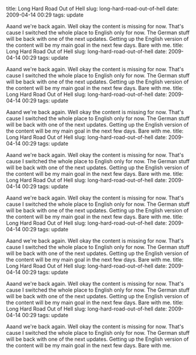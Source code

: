 title: Long Hard Road Out of Hell
slug: long-hard-road-out-of-hell
date: 2009-04-14 00:29
tags: update

Aaand we're back again. Well okay the content is missing for now. That's cause I switched the whole place to English only for now. The German stuff will be back with one of the next updates. Getting up the English version of the content will be my main goal in the next few days. Bare with me.
title: Long Hard Road Out of Hell
slug: long-hard-road-out-of-hell
date: 2009-04-14 00:29
tags: update

Aaand we're back again. Well okay the content is missing for now. That's cause I switched the whole place to English only for now. The German stuff will be back with one of the next updates. Getting up the English version of the content will be my main goal in the next few days. Bare with me.
title: Long Hard Road Out of Hell
slug: long-hard-road-out-of-hell
date: 2009-04-14 00:29
tags: update

Aaand we're back again. Well okay the content is missing for now. That's cause I switched the whole place to English only for now. The German stuff will be back with one of the next updates. Getting up the English version of the content will be my main goal in the next few days. Bare with me.
title: Long Hard Road Out of Hell
slug: long-hard-road-out-of-hell
date: 2009-04-14 00:29
tags: update

Aaand we're back again. Well okay the content is missing for now. That's cause I switched the whole place to English only for now. The German stuff will be back with one of the next updates. Getting up the English version of the content will be my main goal in the next few days. Bare with me.
title: Long Hard Road Out of Hell
slug: long-hard-road-out-of-hell
date: 2009-04-14 00:29
tags: update

Aaand we're back again. Well okay the content is missing for now. That's cause I switched the whole place to English only for now. The German stuff will be back with one of the next updates. Getting up the English version of the content will be my main goal in the next few days. Bare with me.
title: Long Hard Road Out of Hell
slug: long-hard-road-out-of-hell
date: 2009-04-14 00:29
tags: update

Aaand we're back again. Well okay the content is missing for now. That's cause I switched the whole place to English only for now. The German stuff will be back with one of the next updates. Getting up the English version of the content will be my main goal in the next few days. Bare with me.
title: Long Hard Road Out of Hell
slug: long-hard-road-out-of-hell
date: 2009-04-14 00:29
tags: update

Aaand we're back again. Well okay the content is missing for now. That's cause I switched the whole place to English only for now. The German stuff will be back with one of the next updates. Getting up the English version of the content will be my main goal in the next few days. Bare with me.
title: Long Hard Road Out of Hell
slug: long-hard-road-out-of-hell
date: 2009-04-14 00:29
tags: update

Aaand we're back again. Well okay the content is missing for now. That's cause I switched the whole place to English only for now. The German stuff will be back with one of the next updates. Getting up the English version of the content will be my main goal in the next few days. Bare with me.
